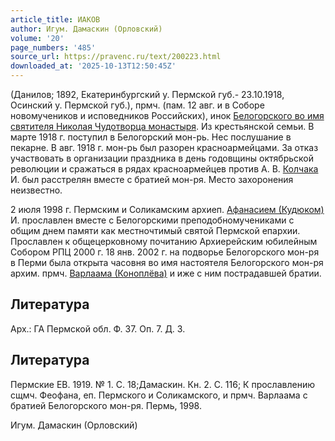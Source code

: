 ```yaml
---
article_title: ИАКОВ
author: Игум. Дамаскин (Орловский)
volume: '20'
page_numbers: '485'
source_url: https://pravenc.ru/text/200223.html
downloaded_at: '2025-10-13T12:50:45Z'
---
```


(Данилов; 1892, Екатеринбургский у. Пермской губ.- 23.10.1918, Осинский у. Пермской губ.), прмч. (пам. 12 авг. и в Соборе новомучеников и исповедников Российских), инок [Белогорского во имя святителя Николая Чудотворца монастыря](<https://pravenc.ru/text/Белогорского во имя святителя Николая Чудотворца монастыря.html>). Из крестьянской семьи. В марте 1918 г. поступил в Белогорский мон-рь. Нес послушание в пекарне. В авг. 1918 г. мон-рь был разорен красноармейцами. За отказ участвовать в организации праздника в день годовщины октябрьской революции и сражаться в рядах красноармейцев против А. В. [Колчака](https://pravenc.ru/text/Колчака.html) И. был расстрелян вместе с братией мон-ря. Место захоронения неизвестно.

2 июля 1998 г. Пермским и Соликамским архиеп. [Афанасием (Кудюком)](<https://pravenc.ru/text/Афанасием (Кудюком).html>) И. прославлен вместе с Белогорскими преподобномучениками с общим днем памяти как местночтимый святой Пермской епархии. Прославлен к общецерковному почитанию Архиерейским юбилейным Собором РПЦ 2000 г. 18 янв. 2002 г. на подворье Белогорского мон-ря в Перми была открыта часовня во имя настоятеля Белогорского мон-ря архим. прмч. [Варлаама (Коноплёва)](https://pravenc.ru/text/ВАРЛААМ.html) и иже с ним пострадавшей братии.

## Литература

Арх.: ГА Пермской обл. Ф. 37. Оп. 7. Д. 3.

## Литература

Пермские ЕВ. 1919. № 1. С. 18;Дамаскин. Кн. 2. С. 116; К прославлению сщмч. Феофана, еп. Пермского и Соликамского, и прмч. Варлаама с братией Белогорского мон-ря. Пермь, 1998.

Игум. Дамаскин (Орловский)
